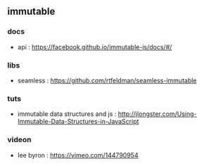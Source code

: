 ## immutable

### docs 
- api : https://facebook.github.io/immutable-js/docs/#/

### libs
- seamless : https://github.com/rtfeldman/seamless-immutable

### tuts
- immutable data structures and js : http://jlongster.com/Using-Immutable-Data-Structures-in-JavaScript

### videon
- lee byron : https://vimeo.com/144790954
